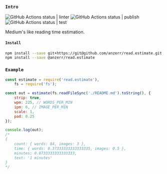 
### `Intro`
![GitHub Actions status | linter](https://github.com/anzerr/read.estimate/workflows/linter/badge.svg)
![GitHub Actions status | publish](https://github.com/anzerr/read.estimate/workflows/publish/badge.svg)
![GitHub Actions status | test](https://github.com/anzerr/read.estimate/workflows/test/badge.svg)

Medium's like reading time estimation.

#### `Install`
``` bash
npm install --save git+https://git@github.com/anzerr/read.estimate.git
npm install --save @anzerr/read.estimate
```

### `Example`
``` javascript
const estimate = require('read.estimate'),
	fs = require('fs');

const out = estimate(fs.readFileSync('./README.md').toString(), {
	strip: true,
	wpm: 225, // WORDS_PER_MIN
	ipm: 6, // IMAGE_PER_MIN
	scale: 1,
	pad: 0.25
});

console.log(out);
/*
{
	count: { words: 84, images: 3 },
	time: { words: 0.37333333333333335, images: 0.5 },
	minutes: 0.8733333333333333,
	text: '1 minutes'
}
*/
```
